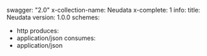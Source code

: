 swagger: "2.0"
x-collection-name: Neudata
x-complete: 1
info:
  title: Neudata
  version: 1.0.0
schemes:
- http
produces:
- application/json
consumes:
- application/json